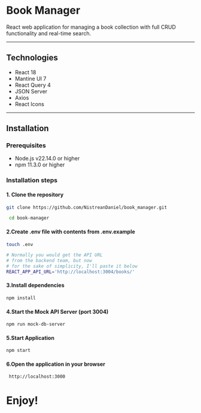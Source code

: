 # Book Manager

React web application for managing a book collection with full CRUD functionality and real-time search.

---

## Technologies

- React 18
- Mantine UI 7
- React Query 4
- JSON Server
- Axios
- React Icons

---


## Installation

### Prerequisites

- Node.js v22.14.0 or higher
- npm 11.3.0 or higher


### Installation steps

#### 1. Clone the repository
 ```bash
 git clone https://github.com/NistreanDaniel/book_manager.git
```

```bash
 cd book-manager
```

#### 2.Create .env file with contents from .env.example
    
```bash
touch .env
```
    
```bash
# Normally you would get the API URL 
# from the backend team, but now 
# for the sake of simplicity, I'll paste it below
REACT_APP_API_URL='http://localhost:3004/books/'
```

#### 3.Install dependencies
 ```bash
 npm install 
 ```

#### 4.Start the Mock API Server (port 3004)
 ````bash
 npm run mock-db-server
 ````

#### 5.Start Application
 ```bash
 npm start
 ```

#### 6.Open the application in your browser
````bash
 http://localhost:3000
 ````
# Enjoy!

